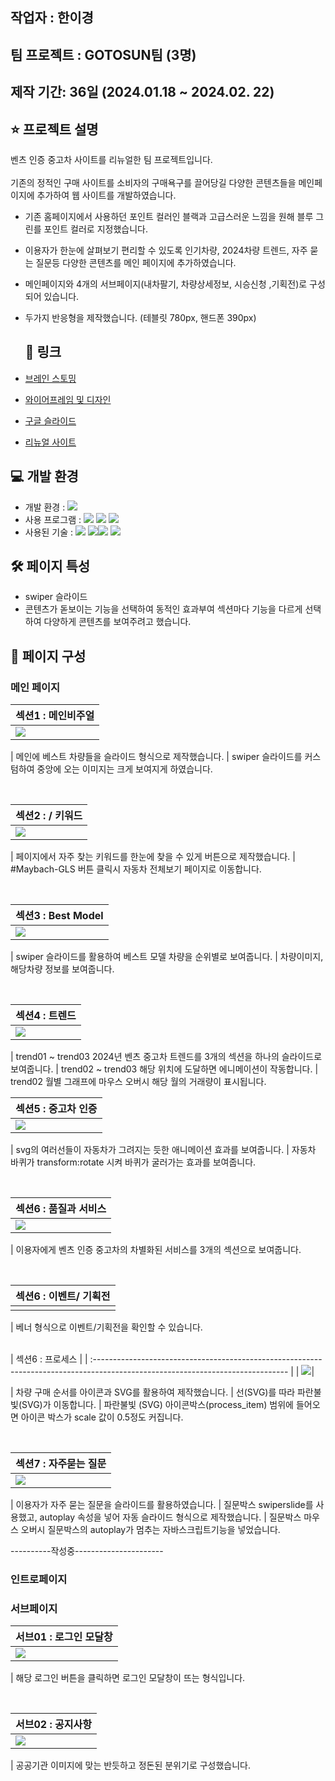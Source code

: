 ## 작업자 : 한이경

## 팀 프로젝트 : GOTOSUN팀 (3명)

## 제작 기간: 36일 (2024.01.18 ~ 2024.02. 22)



## ⭐️ 프로젝트 설명

벤츠 인증 중고차 사이트를 리뉴얼한 팀 프로젝트입니다.<br/><br/>
기존의 정적인 구매 사이트를 소비자의 구매욕구를 끌어당길 다양한 콘텐츠들을 메인페이지에 추가하여 웹 사이트를 개발하였습니다.

- 기존 홈페이지에서 사용하던 포인트 컬러인 블랙과 고급스러운 느낌을 원해 블루 그린를 포인트 컬러로 지정했습니다.  
- 이용자가 한눈에 살펴보기 편리할 수 있도록 인기차량, 2024차량 트렌드, 자주 묻는 질문등 다양한 콘텐츠를 메인 페이지에 추가하였습니다.
- 메인페이지와 4개의 서브페이지(내차팔기, 차량상세정보, 시승신청 ,기획전)로 구성되어 있습니다.
- 두가지 반응형을 제작했습니다. (테블릿 780px, 핸드폰 390px)

  ## 🚀 링크

- [브레인 스토밍](https://www.figma.com/file/Sbmi3oun5nKQtqGSxcKERH/%EC%9D%B4%EA%B2%BD%EC%84%B1%ED%98%B8%EB%8B%A4%EB%B9%88%ED%8C%80?type=whiteboard&node-id=0%3A1&t=h2fsB1xmeDRxXSR3-1)
- [와이어프레임 및 디자인](https://www.figma.com/file/cOvdIdurrOSYnZuW7ukiO4/%EB%B2%A4%EC%B8%A0%EC%9D%B8%EC%A6%9D%EC%A4%91%EA%B3%A0%EC%B0%A8?type=design&node-id=0%3A1&mode=dev&t=K63jVfNyZgABEUdg-1)
- [구글 슬라이드](https://docs.google.com/presentation/d/1LfijXoBazG-18Aoz7Hz-TObug6ykR9E9ulJ-h3wQd-o/edit?usp=sharing)
- [리뉴얼 사이트](https://dlrud7113.github.io/Mercedes-Benz-Certified/)
  

## 💻 개발 환경

- 개발 환경 : <img src="https://img.shields.io/badge/windows10-0078D6?style=flat-square&logo=windows10&logoColor=white"/>
- 사용 프로그램 : <img src="https://img.shields.io/badge/Vs code-007ACC?style=flat-square&logo=visualstudiocode&logoColor=white"/> <img src="https://img.shields.io/badge/Photoshop-31A8FF?style=flat-square&logo=adobephotoshop&logoColor=white"/> <img src="https://img.shields.io/badge/figma-F24E1E?style=flat-square&logo=figma&logoColor=white"/>
- 사용된 기술 :
  <img src="https://img.shields.io/badge/html5-E34F26?style=flat-square&logo=html5&logoColor=white"> <img src="https://img.shields.io/badge/css3-1572B6?style=flat-square&logo=css3&logoColor=white"><img src="https://img.shields.io/badge/JavaScript-F7DF1E?style=flat-square&logo=JavaScript&logoColor=white"> <img src="https://img.shields.io/badge/Swiper-6332F6?style=flat-square&logo=Swiper&logoColor=white">


## 🛠️ 페이지 특성

- swiper 슬라이드
- 콘텐츠가 돋보이는 기능을 선택하여 동적인 효과부여 섹션마다 기능을 다르게 선택하여 다양하게 콘텐츠를 보여주려고 했습니다.
  

## 👀 페이지 구성

### 메인 페이지

| 섹션1 : 메인비주얼                                                                                                      |
| :---------------------------------------------------------------------------------------------------------------------- |
| <img src="https://github.com/dlrud7113/Mercedes-Benz-Certified/assets/153471342/69e7daf9-1d95-45e0-8216-5db279a3f53b">|

| 메인에 베스트 차량들을 슬라이드 형식으로 제작했습니다.
| swiper 슬라이드를 커스텀하여 중앙에 오는 이미지는 크게 보여지게 하였습니다.

<br>

| 섹션2 : / 키워드                                                                                              |
| :------------------------------------------------------------------------------------------------------------------------ |
| <img src="https://github.com/dlrud7113/Mercedes-Benz-Certified/assets/153471342/15ba7cec-e0af-4c24-a1f4-0540d1b180a6">|

| 페이지에서 자주 찾는 키워드를 한눈에 찾을 수 있게 버튼으로 제작했습니다.
| #Maybach-GLS 버튼 클릭시 자동차 전체보기 페이지로 이동합니다. 

<br>

| 섹션3 : Best Model                                                                                                           |
| :----------------------------------------------------------------------------------------------------------------------- |
| <img src="https://github.com/dlrud7113/Mercedes-Benz-Certified/assets/153471342/f4fb1eb9-df4a-4079-a709-953400442bce"> |

| swiper 슬라이드를 활용하여 베스트 모델 차량을 순위별로 보여줍니다. 
| 차량이미지, 해당차량 정보를 보여줍니다.


<br>

| 섹션4 : 트렌드                                                                                                        |
| :--------------------------------------------------------------------------------------------------------------------- |
| <img src="https://github.com/dlrud7113/Mercedes-Benz-Certified/assets/153471342/1273482a-f010-47f0-81c7-df06ebc2394a"> |

| trend01 ~ trend03 2024년 벤츠 중고차 트렌드를 3개의 섹션을 하나의 슬라이드로 보여줍니다.
| trend02 ~ trend03 해당 위치에 도달하면 에니메이션이 작동합니다.
| trend02 월별 그래프에 마우스 오버시 해당 월의 거래량이 표시됩니다.
<br>

| 섹션5 : 중고차 인증                                                                                                       |
| :------------------------------------------------------------------------------------------------------------------------ |
| <img src="https://github.com/dlrud7113/Mercedes-Benz-Certified/assets/153471342/3e3454a8-eb05-4a36-b52c-0a52b85973e0">|

| svg의 여러선들이 자동차가 그려지는 듯한 애니메이션 효과를 보여줍니다.
| 자동차 바퀴가 transform:rotate 시켜 바퀴가 굴러가는 효과를 보여줍니다.

<br>

| 섹션6 : 품질과 서비스                                                                                                 |
| :------------------------------------------------------------------------------------------------------------------------------ |
| <img src="https://github.com/dlrud7113/Mercedes-Benz-Certified/assets/153471342/b6f59873-e06f-485a-9db0-7479bd0a43e6">|

| 이용자에게 벤츠 인증 중고차의 차별화된 서비스를 3개의 섹션으로 보여줍니다.

<br>

| 섹션6 : 이벤트/ 기획전                                                                                              |
| :------------------------------------------------------------------------------------------------------------------------------ |
| <img src="">|

| 베너 형식으로 이벤트/기획전을 확인할 수 있습니다.


<br>
| 섹션6 : 프로세스                                                                                             |
| :------------------------------------------------------------------------------------------------------------------------------ |
| <img src="https://github.com/dlrud7113/Mercedes-Benz-Certified/assets/153471342/52f146fa-2eba-45ea-bd03-33c74a4c0315">|

| 차량 구매 순서를 아이콘과 SVG를 활용하여 제작했습니다.
| 선(SVG)를 따라 파란불빛(SVG)가 이동합니다.
| 파란불빛 (SVG) 아이콘박스(process_item) 범위에 들어오면 아이콘 박스가 scale 값이 0.5정도 커집니다.


<br>


| 섹션7 : 자주묻는 질문                                                                                             |
| :------------------------------------------------------------------------------------------------------------------------------ |
| <img src="https://github.com/dlrud7113/Mercedes-Benz-Certified/assets/153471342/90fe661e-53e9-41a3-a025-a92250b467b9">|

| 이용자가 자주 묻는 질문을 슬라이드를 활용하였습니다.
| 질문박스 swiperslide를 사용했고, autoplay 속성을 넣어 자동 슬라이드 형식으로 제작했습니다.
| 질문박스 마우스 오버시 질문박스의 autoplay가 멈추는 자바스크립트기능을 넣었습니다.

----------작성중----------------------
<br>
### 인트로페이지


### 서브페이지

| 서브01 : 로그인 모달창                                                                                                      |
| :------------------------------------------------------------------------------------------------------------------------ |
| <img src="https://private-user-images.githubusercontent.com/153471342/299154318-a39a0e62-e40e-4dc3-b2ed-dd673d5c6218.gif?jwt=eyJhbGciOiJIUzI1NiIsInR5cCI6IkpXVCJ9.eyJpc3MiOiJnaXRodWIuY29tIiwiYXVkIjoicmF3LmdpdGh1YnVzZXJjb250ZW50LmNvbSIsImtleSI6ImtleTUiLCJleHAiOjE3MDYwNjIxNDQsIm5iZiI6MTcwNjA2MTg0NCwicGF0aCI6Ii8xNTM0NzEzNDIvMjk5MTU0MzE4LWEzOWEwZTYyLWU0MGUtNGRjMy1iMmVkLWRkNjczZDVjNjIxOC5naWY_WC1BbXotQWxnb3JpdGhtPUFXUzQtSE1BQy1TSEEyNTYmWC1BbXotQ3JlZGVudGlhbD1BS0lBVkNPRFlMU0E1M1BRSzRaQSUyRjIwMjQwMTI0JTJGdXMtZWFzdC0xJTJGczMlMkZhd3M0X3JlcXVlc3QmWC1BbXotRGF0ZT0yMDI0MDEyNFQwMjA0MDRaJlgtQW16LUV4cGlyZXM9MzAwJlgtQW16LVNpZ25hdHVyZT02ZWM0ZjZhYzA2ZmFkZTY5ZmRlNDE0NjY1NTg3OTkyZmRhNmM5NDMxZGU0ZDJjMWZhZTVjNmY2NGVhYWFkZGJmJlgtQW16LVNpZ25lZEhlYWRlcnM9aG9zdCZhY3Rvcl9pZD0wJmtleV9pZD0wJnJlcG9faWQ9MCJ9.sgWtif0YuLMoVL_9f2FReY3N2-rh6rEQWbukiajWd78"> |

| 해당 로그인 버튼을 클릭하면 로그인 모달창이 뜨는 형식입니다.


<br>

| 서브02 : 공지사항                                                                                                      |
| :---------------------------------------------------------------------------------------------------------------------- |
| <img src="https://private-user-images.githubusercontent.com/153471342/299154331-935ea56c-5c81-42b1-b030-f912d631cd09.gif?jwt=eyJhbGciOiJIUzI1NiIsInR5cCI6IkpXVCJ9.eyJpc3MiOiJnaXRodWIuY29tIiwiYXVkIjoicmF3LmdpdGh1YnVzZXJjb250ZW50LmNvbSIsImtleSI6ImtleTUiLCJleHAiOjE3MDYwNjIxNDQsIm5iZiI6MTcwNjA2MTg0NCwicGF0aCI6Ii8xNTM0NzEzNDIvMjk5MTU0MzMxLTkzNWVhNTZjLTVjODEtNDJiMS1iMDMwLWY5MTJkNjMxY2QwOS5naWY_WC1BbXotQWxnb3JpdGhtPUFXUzQtSE1BQy1TSEEyNTYmWC1BbXotQ3JlZGVudGlhbD1BS0lBVkNPRFlMU0E1M1BRSzRaQSUyRjIwMjQwMTI0JTJGdXMtZWFzdC0xJTJGczMlMkZhd3M0X3JlcXVlc3QmWC1BbXotRGF0ZT0yMDI0MDEyNFQwMjA0MDRaJlgtQW16LUV4cGlyZXM9MzAwJlgtQW16LVNpZ25hdHVyZT0wMWM3MjNjODViYWNjMTI4YzQ1MDVkNjczZmViODE4NzVmYzhhOThlNWE5YWFjMTRmOTkxYTg2YjUwNTNmMWE5JlgtQW16LVNpZ25lZEhlYWRlcnM9aG9zdCZhY3Rvcl9pZD0wJmtleV9pZD0wJnJlcG9faWQ9MCJ9.9-ZW37siSw-IJ0snwETmtE-lvs1LR9kER5NpFSgpwzk">  |

| 공공기관 이미지에 맞는 반듯하고 정돈된 분위기로 구성했습니다.
